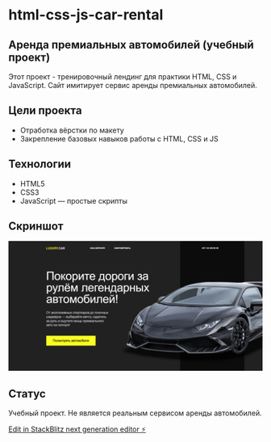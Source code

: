 # html-css-js-car-rental

## Аренда премиальных автомобилей (учебный проект)
Этот проект - тренировочный лендинг для практики HTML, CSS и JavaScript.
Сайт имитирует сервис аренды премиальных автомобилей.

## Цели проекта
- Отработка вёрстки по макету
- Закрепление базовых навыков работы с HTML, CSS и JS

## Технологии
- HTML5
- CSS3
- JavaScript — простые скрипты

## Скриншот
![Alt text](images/image.png)


## Статус
Учебный проект. Не является реальным сервисом аренды автомобилей.


[Edit in StackBlitz next generation editor ⚡️](https://stackblitz.com/~/github.com/AlexisMoore02/html-css-js-car-rental)